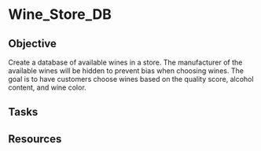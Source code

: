 # Wine_Store_DB

## Objective
Create a database of available wines in a store. The manufacturer of the available wines will be hidden to prevent bias when choosing wines. The goal is to have customers choose wines based on the quality score, alcohol content, and wine color.  

## Tasks

## Resources

